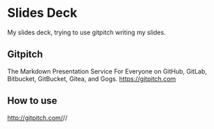 # Slides Deck

My slides deck, trying to use gitpitch writing my slides.

## Gitpitch
The Markdown Presentation Service For Everyone on GitHub, GitLab, Bitbucket, GitBucket, Gitea, and Gogs. https://gitpitch.com

## How to use
http://gitpitch.com/<user>/<repo>/<branch>
  
